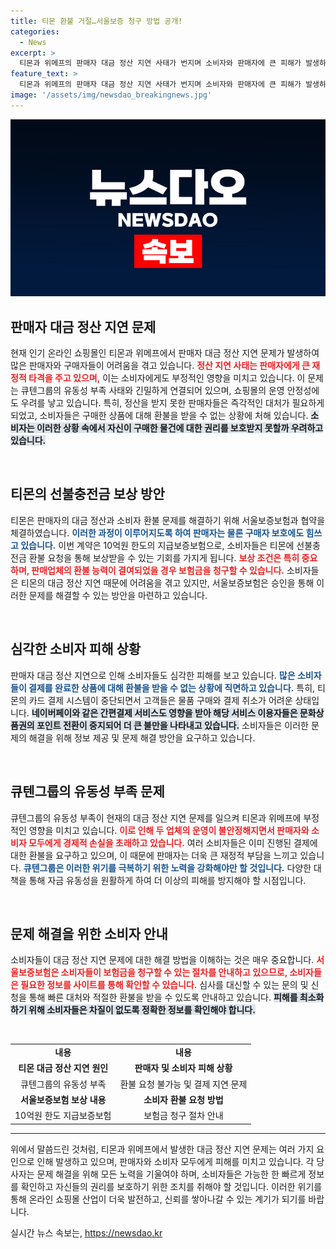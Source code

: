 ```yaml
---
title: 티몬 환불 거절…서울보증 청구 방법 공개!
categories:
  - News
excerpt: >
  티몬과 위메프의 판매자 대금 정산 지연 사태가 번지며 소비자와 판매자에 큰 피해가 발생하고 있다. 유동성 위기로 결제 서비스 마비, 환불 지연이 우려되는 상황에서 서울보증을 통한 보상 길이 제시됐다.
feature_text: >
  티몬과 위메프의 판매자 대금 정산 지연 사태가 번지며 소비자와 판매자에 큰 피해가 발생하고 있다. 유동성 위기로 결제 서비스 마비, 환불 지연이 우려되는 상황에서 서울보증을 통한 보상 길이 제시됐다.
image: '/assets/img/newsdao_breakingnews.jpg'
---
```


<p><img src="/assets/img/newsdao_breakingnews.jpg" alt="pcversion 속보" /></p>

<h2 data-ke-size="size26">판매자 대금 정산 지연 문제</h2>

<p data-ke-size="size16">현재 인기 온라인 쇼핑몰인 티몬과 위메프에서 판매자 대금 정산 지연 문제가 발생하여 많은 판매자와 구매자들이 어려움을 겪고 있습니다. <b><span style="color: #ee2323;">정산 지연 사태는 판매자에게 큰 재정적 타격을 주고 있으며,</span></b> 이는 소비자에게도 부정적인 영향을 미치고 있습니다. 이 문제는 큐텐그룹의 유동성 부족 사태와 긴밀하게 연결되어 있으며, 쇼핑몰의 운영 안정성에도 우려를 낳고 있습니다. 특히, 정산을 받지 못한 판매자들은 즉각적인 대처가 필요하게 되었고, 소비자들은 구매한 상품에 대해 환불을 받을 수 없는 상황에 처해 있습니다. <b><span style="background-color: #21538527;">소비자는 이러한 상황 속에서 자신이 구매한 물건에 대한 권리를 보호받지 못할까 우려하고 있습니다.</span></b></p>

<p data-ke-size="size16">&nbsp;</p>

<h2 data-ke-size="size26">티몬의 선불충전금 보상 방안</h2>

<p data-ke-size="size16">티몬은 판매자의 대금 정산과 소비자 환불 문제를 해결하기 위해 서울보증보험과 협약을 체결하였습니다. <b><span style="color: #1a5490;">이러한 과정이 이루어지도록 하여 판매자는 물론 구매자 보호에도 힘쓰고 있습니다.</span></b> 이번 계약은 10억원 한도의 지급보증보험으로, 소비자들은 티몬에 선불충전금 환불 요청을 통해 보상받을 수 있는 기회를 가지게 됩니다. <b><span style="color: #ee2323;">보상 조건은 특히 중요하며, 판매업체의 환불 능력이 결여되었을 경우 보험금을 청구할 수 있습니다.</span></b> 소비자들은 티몬의 대금 정산 지연 때문에 어려움을 겪고 있지만, 서울보증보험은 승인을 통해 이러한 문제를 해결할 수 있는 방안을 마련하고 있습니다.</p>

<p data-ke-size="size16">&nbsp;</p>

<h2 data-ke-size="size26">심각한 소비자 피해 상황</h2>

<p data-ke-size="size16">판매자 대금 정산 지연으로 인해 소비자들도 심각한 피해를 보고 있습니다. <b><span style="color: #1a5490;">많은 소비자들이 결제를 완료한 상품에 대해 환불을 받을 수 없는 상황에 직면하고 있습니다.</span></b> 특히, 티몬의 카드 결제 시스템이 중단되면서 고객들은 물품 구매와 결제 취소가 어려운 상태입니다. <b><span style="background-color: #21538527;">네이버페이와 같은 간편결제 서비스도 영향을 받아 해당 서비스 이용자들은 문화상품권의 포인트 전환이 중지되어 더 큰 불만을 나타내고 있습니다.</span></b> 소비자들은 이러한 문제의 해결을 위해 정보 제공 및 문제 해결 방안을 요구하고 있습니다.</p>

<p data-ke-size="size16">&nbsp;</p>

<h2 data-ke-size="size26">큐텐그룹의 유동성 부족 문제</h2>

<p data-ke-size="size16">큐텐그룹의 유동성 부족이 현재의 대금 정산 지연 문제를 일으켜 티몬과 위메프에 부정적인 영향을 미치고 있습니다. <b><span style="color: #ee2323;">이로 인해 두 업체의 운영이 불안정해지면서 판매자와 소비자 모두에게 경제적 손실을 초래하고 있습니다.</span></b> 여러 소비자들은 이미 진행된 결제에 대한 환불을 요구하고 있으며, 이 때문에 판매자는 더욱 큰 재정적 부담을 느끼고 있습니다. <b><span style="color: #1a5490;">큐텐그룹은 이러한 위기를 극복하기 위한 노력을 강화해야만 할 것입니다.</span></b> 다양한 대책을 통해 자금 유동성을 원활하게 하여 더 이상의 피해를 방지해야 할 시점입니다.</p>

<p data-ke-size="size16">&nbsp;</p>

<h2 data-ke-size="size26">문제 해결을 위한 소비자 안내</h2>

<p data-ke-size="size16">소비자들이 대금 정산 지연 문제에 대한 해결 방법을 이해하는 것은 매우 중요합니다. <b><span style="color: #ee2323;">서울보증보험은 소비자들이 보험금을 청구할 수 있는 절차를 안내하고 있으므로, 소비자들은 필요한 정보를 사이트를 통해 확인할 수 있습니다.</span></b> 심사를 대신할 수 있는 문의 및 신청을 통해 빠른 대처와 적절한 환불을 받을 수 있도록 안내하고 있습니다. <b><span style="background-color: #21538527;">피해를 최소화하기 위해 소비자들은 차질이 없도록 정확한 정보를 확인해야 합니다.</span></b></p>

<p data-ke-size="size16">&nbsp;</p>

<table>
<tr>
<td style="text-align: center; height: 17px;"><b>내용</b></td>
<td style="text-align: center; height: 17px;"><b>내용</b></td>
</tr>
<tr>
<td style="text-align: center; height: 17px;"><b>티몬 대금 정산 지연 원인</b></td>
<td style="text-align: center; height: 17px;"><b>판매자 및 소비자 피해 상황</b></td>
</tr>
<tr>
<td style="text-align: center; height: 17px;">큐텐그룹의 유동성 부족</td>
<td style="text-align: center; height: 17px;">환불 요청 불가능 및 결제 지연 문제</td>
</tr>
<tr>
<td style="text-align: center; height: 17px;"><b>서울보증보험 보상 내용</b></td>
<td style="text-align: center; height: 17px;"><b>소비자 환불 요청 방법</b></td>
</tr>
<tr>
<td style="text-align: center; height: 17px;">10억원 한도 지급보증보험</td>
<td style="text-align: center; height: 17px;">보험금 청구 절차 안내</td>
</tr>
</table>

<hr/>

<p data-ke-size="size16">위에서 말씀드린 것처럼, 티몬과 위메프에서 발생한 대금 정산 지연 문제는 여러 가지 요인으로 인해 발생하고 있으며, 판매자와 소비자 모두에게 피해를 미치고 있습니다. 각 당사자는 문제 해결을 위해 모든 노력을 기울여야 하며, 소비자들은 가능한 한 빠르게 정보를 확인하고 자신들의 권리를 보호하기 위한 조치를 취해야 할 것입니다. 이러한 위기를 통해 온라인 쇼핑몰 산업이 더욱 발전하고, 신뢰를 쌓아나갈 수 있는 계기가 되기를 바랍니다.</p>
실시간 뉴스 속보는, <a href="https://newsdao.kr" rel="dofollow">https://newsdao.kr</a>


